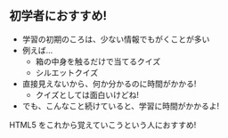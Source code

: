 ## 初学者におすすめ!
 * 学習の初期のころは、少ない情報でもがくことが多い
 * 例えば...
   - 箱の中身を触るだけで当てるクイズ
   - シルエットクイズ
 * 直接見えないから、何か分かるのに時間がかかる!
   - クイズとしては面白いけどね!
 * でも、こんなこと続けていると、学習に時間がかかるよ!

HTML5 をこれから覚えていこうという人におすすめ!
